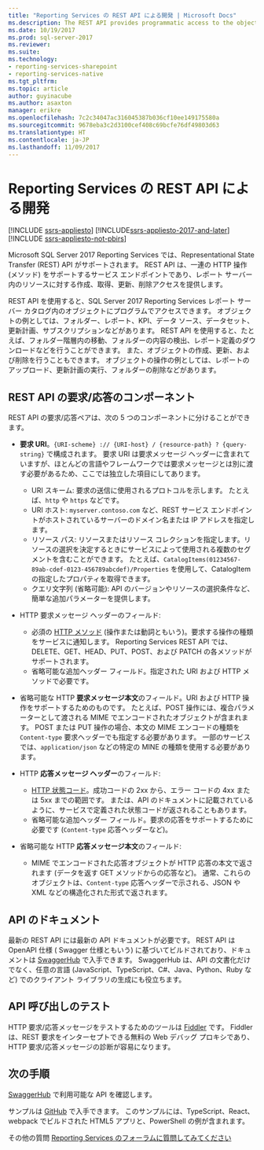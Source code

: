 ```yaml
---
title: "Reporting Services の REST API による開発 | Microsoft Docs"
ms.description: The REST API provides programmatic access to the objects in a SQL Server 2017 Reporting Services report server catalog.
ms.date: 10/19/2017
ms.prod: sql-server-2017
ms.reviewer: 
ms.suite: 
ms.technology:
- reporting-services-sharepoint
- reporting-services-native
ms.tgt_pltfrm: 
ms.topic: article
author: guyinacube
ms.author: asaxton
manager: erikre
ms.openlocfilehash: 7c2c34047ac316045387b036cf10ee149175580a
ms.sourcegitcommit: 9678eba3c2d3100cef408c69bcfe76df49803d63
ms.translationtype: HT
ms.contentlocale: ja-JP
ms.lasthandoff: 11/09/2017
---
```

# <a name="develop-with-the-rest-apis-for-reporting-services"></a>Reporting Services の REST API による開発

[!INCLUDE [ssrs-appliesto](../../includes/ssrs-appliesto.md)] [!INCLUDE[ssrs-appliesto-2017-and-later](../../includes/ssrs-appliesto-2017-and-later.md)] [!INCLUDE [ssrs-appliesto-not-pbirs](../../includes/ssrs-appliesto-not-pbirs.md)]

Microsoft SQL Server 2017 Reporting Services では、Representational State Transfer (REST) API がサポートされます。 REST API は、一連の HTTP 操作 (メソッド) をサポートするサービス エンドポイントであり、レポート サーバー内のリソースに対する作成、取得、更新、削除アクセスを提供します。

REST API を使用すると、SQL Server 2017 Reporting Services レポート サーバー カタログ内のオブジェクトにプログラムでアクセスできます。 オブジェクトの例としては、フォルダー、レポート、KPI、データ ソース、データセット、更新計画、サブスクリプションなどがあります。 REST API を使用すると、たとえば、フォルダー階層内の移動、フォルダーの内容の検出、レポート定義のダウンロードなどを行うことができます。 また、オブジェクトの作成、更新、および削除を行うこともできます。 オブジェクトの操作の例としては、レポートのアップロード、更新計画の実行、フォルダーの削除などがあります。

## <a name="components-of-a-rest-api-requestresponse"></a>REST API の要求/応答のコンポーネント

REST API の要求/応答ペアは、次の 5 つのコンポーネントに分けることができます。

* **要求 URI**。`{URI-scheme} :// {URI-host} / {resource-path} ? {query-string}` で構成されます。 要求 URI は要求メッセージ ヘッダーに含まれていますが、ほとんどの言語やフレームワークでは要求メッセージとは別に渡す必要があるため、ここでは独立した項目にしてあります。

    * URI スキーム: 要求の送信に使用されるプロトコルを示します。 たとえば、`http` や `https` などです。
    * URI ホスト: `myserver.contoso.com` など、REST サービス エンドポイントがホストされているサーバーのドメイン名または IP アドレスを指定します。
    * リソース パス: リソースまたはリソース コレクションを指定します。リソースの選択を決定するときにサービスによって使用される複数のセグメントを含むことができます。 たとえば、`CatalogItems(01234567-89ab-cdef-0123-456789abcdef)/Properties` を使用して、CatalogItem の指定したプロパティを取得できます。
    * クエリ文字列 (省略可能): API のバージョンやリソースの選択条件など、簡単な追加パラメーターを提供します。

* HTTP 要求メッセージ ヘッダーのフィールド:

    * 必須の [HTTP メソッド](https://www.w3.org/Protocols/rfc2616/rfc2616-sec9.html) (操作または動詞ともいう)。要求する操作の種類をサービスに通知します。 Reporting Services REST API では、DELETE、GET、HEAD、PUT、POST、および PATCH の各メソッドがサポートされます。
    * 省略可能な追加ヘッダー フィールド。指定された URI および HTTP メソッドで必要です。

* 省略可能な HTTP **要求メッセージ本文**のフィールド。URI および HTTP 操作をサポートするためのものです。 たとえば、POST 操作には、複合パラメーターとして渡される MIME でエンコードされたオブジェクトが含まれます。 POST または PUT 操作の場合、本文の MIME エンコードの種類を `Content-type` 要求ヘッダーでも指定する必要があります。 一部のサービスでは、`application/json` などの特定の MINE の種類を使用する必要があります。

* HTTP **応答メッセージ ヘッダー**のフィールド:

    * [HTTP 状態コード](http://www.w3.org/Protocols/HTTP/HTRESP.html)。成功コードの 2xx から、エラー コードの 4xx または 5xx までの範囲です。 または、API のドキュメントに記載されているように、サービスで定義された状態コードが返されることもあります。
    * 省略可能な追加ヘッダー フィールド。要求の応答をサポートするために必要です (`Content-type` 応答ヘッダーなど)。

* 省略可能な HTTP **応答メッセージ本文**のフィールド:

    * MIME でエンコードされた応答オブジェクトが HTTP 応答の本文で返されます (データを返す GET メソッドからの応答など)。 通常、これらのオブジェクトは、`Content-type` 応答ヘッダーで示される、JSON や XML などの構造化された形式で返されます。

## <a name="api-documentation"></a>API のドキュメント

最新の REST API には最新の API ドキュメントが必要です。 REST API は OpenAPI 仕様 ( Swagger 仕様ともいう) に基づいてビルドされており、ドキュメントは [SwaggerHub](https://app.swaggerhub.com/api/microsoft-rs/SSRS/2.0) で入手できます。 SwaggerHub は、API の文書化だけでなく、任意の言語 (JavaScript、TypeScript、C#、Java、Python、Ruby など) でのクライアント ライブラリの生成にも役立ちます。

## <a name="testing-api-calls"></a>API 呼び出しのテスト

HTTP 要求/応答メッセージをテストするためのツールは [Fiddler](http://www.telerik.com/fiddler) です。 Fiddler は、REST 要求をインターセプトできる無料の Web デバッグ プロキシであり、HTTP 要求/応答メッセージの診断が容易になります。

## <a name="next-steps"></a>次の手順

[SwaggerHub](https://app.swaggerhub.com/api/microsoft-rs/SSRS/2.0) で利用可能な API を確認します。

サンプルは [GitHub](https://github.com/Microsoft/Reporting-Services) で入手できます。 このサンプルには、TypeScript、React、webpack でビルドされた HTML5 アプリと、PowerShell の例が含まれます。

その他の質問 [Reporting Services のフォーラムに質問してみてください](http://go.microsoft.com/fwlink/?LinkId=620231)